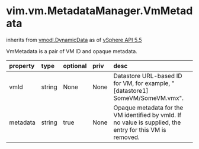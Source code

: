 vim.vm.MetadataManager.VmMetadata
=================================
inherits from [vmodl.DynamicData](docs/vmodl.DynamicData.md)
as of [vSphere API 5.5](vim.version.md#vim.version.version9)


VmMetadata is a pair of VM ID and opaque metadata.

| property | type | optional | priv | desc |
|:---------|:-----|:---------|:-----|:-----|
| vmId | string | None | None | Datastore URL-based ID for VM, for example,  "[datastore1] SomeVM/SomeVM.vmx". |
| metadata | string | true | None | Opaque metadata for the VM identified by vmId. If no  value is supplied, the entry for this VM is removed. |


